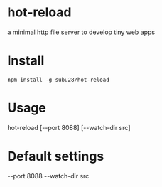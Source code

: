 # hot-reload
a minimal http file server to develop tiny web apps

# Install

`npm install -g subu28/hot-reload`

# Usage
hot-reload [--port 8088] [--watch-dir src]

# Default settings
--port 8088
--watch-dir src